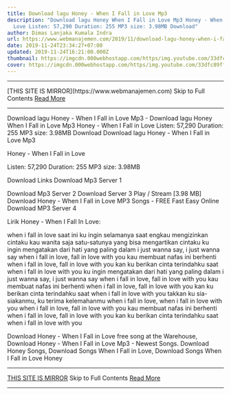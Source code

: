 ```yaml
---
title: Download lagu Honey - When I Fall in Love Mp3
description: "Download lagu Honey When I Fall in Love Mp3 Honey - When I Fall in
  Love Listen: 57,290 Duration: 255 MP3 size: 3.98MB Download"
author: Dimas Lanjaka Kumala Indra
url: https://www.webmanajemen.com/2019/11/download-lagu-honey-when-i-fall-in-love.html
date: 2019-11-24T23:34:27+07:00
updated: 2019-11-24T16:21:00.000Z
thumbnail: https://imgcdn.000webhostapp.com/https/img.youtube.com/33dfc89ff77a15bb58402a6fe6ac81e6.jpeg
cover: https://imgcdn.000webhostapp.com/https/img.youtube.com/33dfc89ff77a15bb58402a6fe6ac81e6.jpeg
---
```


<hr/> [THIS SITE IS MIRROR](https://www.webmanajemen.com) Skip to Full Contents <a href="https://www.webmanajemen.com/2019/11/download-lagu-honey-when-i-fall-in-love.html" rel="follow" class="button" id="read-more">Read More</a> <hr/> Download lagu Honey - When I Fall in Love Mp3 - Download lagu Honey When I Fall in Love Mp3 Honey - When I Fall in Love Listen: 57,290 Duration: 255 MP3 size: 3.98MB Download Download lagu Honey - When I Fall in Love Mp3

  Honey - When I Fall in Love 

  Listen: 57,290 
  Duration: 255 
  MP3 size: 3.98MB 

  Download Links 
  Download Mp3 Server 1 

  Download Mp3 Server 2 
  Download Server 3 
  Play / Stream [3.98 MB] Download Honey - When I Fall in Love MP3 Songs - FREE Fast Easy Online 
  Download MP3 Server 4 


                             
Lirik Honey - When I Fall In Love:
                             

 when i fall in love
 saat ini ku ingin selamanya
 saat engkau mengizinkan cintaku
 kau wanita saja satu-satunya
 yang bisa mengartikan cintaku
 ku ingin mengatakan dari hati yang paling dalam
 i just wanna say, i just wanna say
 when i fall in love, fall in love with you
 kau membuat nafas ini berhenti
 when i fall in love, fall in love with you
 kan ku berikan cinta terindahku saat
 when i fall in love with you
 ku ingin mengatakan dari hati yang paling dalam
 i just wanna say, i just wanna say
 when i fall in love, fall in love with you
 kau membuat nafas ini berhenti
 when i fall in love, fall in love with you
 kan ku berikan cinta terindahku saat
 when i fall in love with you
 takkan ku sia-siakanmu, ku terima kelemahanmu
 when i fall in love, when i fall in love with you
 when i fall in love, fall in love with you
 kau membuat nafas ini berhenti
 when i fall in love, fall in love with you
 kan ku berikan cinta terindahku saat
 when i fall in love with you
                          
  Download Honey - When I Fall in Love free song at the Warehouse, Download Honey - When I Fall in Love Mp3 - Newest Songs.  Download Honey Songs, Download Songs When I Fall in Love, Download Songs When I Fall in Love Honey <hr/> [THIS SITE IS MIRROR](https://www.webmanajemen.com) Skip to Full Contents <a href="https://www.webmanajemen.com/2019/11/download-lagu-honey-when-i-fall-in-love.html" rel="follow" class="button" id="read-more">Read More</a> <hr/>